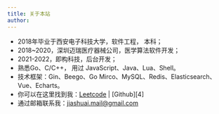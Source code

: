```yaml
---
title: 关于本站
author: 
---
```


- 2018年毕业于西安电子科技大学，软件工程， 本科；
- 2018~2020，深圳迈瑞医疗器械公司，医学算法软件开发；
- 2021-2022，即构科技，后台开发；
- 熟悉Go、C/C++， 用过 JavaScript、Java、Lua、Shell。
- 技术框架：Gin、Beego、Go Mirco、MySQL、Redis、Elasticsearch、Vue、Echarts。
- 你可以在这里找到我：[Leetcode][1] | [Github][4] 
- 通过邮箱联系我：jiashuai.mail@gmail.com

[1]:https://leetcode-cn.com/u/shijiashuai/
[2]:https://shijiashuai.netlify.app/
[3]:https://github.com/jiashuaishi